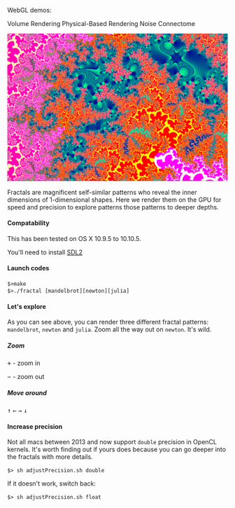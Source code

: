 WebGL demos:

Volume Rendering
Physical-Based Rendering
Noise
Connectome

![Screen shot](https://github.com/dgaitsgo/gpuFractals/blob/master/images/ss.png)

Fractals are magnificent self-similar patterns who reveal the inner dimensions of 1-dimensional shapes.
Here we render them on the GPU for speed and precision to explore patterns those patterns to deeper depths.

#### Compatability

This has been tested on OS X 10.9.5 to 10.10.5.

You'll need to install [SDL2](https://www.libsdl.org/download-2.0.php)

#### Launch codes

```
$>make
$>./fractal [mandelbrot][newton][julia]
```

#### Let's explore

As you can see above, you can render three different fractal patterns: ```mandelbrot```,
```newton``` and ```julia```. Zoom all the way out on ```newton```. It's wild.

##### Zoom

<kbd>&plus;</kbd> - zoom in

<kbd>&minus;</kbd> - zoom out

##### Move around

<kbd>&uparrow;</kbd>
<kbd>&leftarrow;</kbd>
<kbd>&rightarrow;</kbd>
<kbd>&downarrow;</kbd>


#### Increase precision

Not all macs between 2013 and now support ```double``` precision in OpenCL kernels. It's worth finding out if yours does because you can go deeper into the fractals with more details.

```
$> sh adjustPrecision.sh double
```

If it doesn't work, switch back:
```
$> sh adjustPrecision.sh float
```
